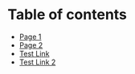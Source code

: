 # Table of contents

* [Page 1](README.md)
* [Page 2](page-2.md)
* [Test Link](/page-2#heading-1)
* [Test Link 2](/o/M6BrxtuiVnqv5V3cgPu4/s/im5PiZkP0JmfF3k2LNeq/page-2#heading-1)
